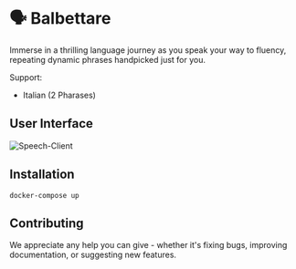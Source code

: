 # 🗣 Balbettare

Immerse in a thrilling language journey as you speak your way to fluency, repeating dynamic phrases handpicked just for you.

Support:
- Italian (2 Pharases)


## User Interface
![Speech-Client](https://user-images.githubusercontent.com/29023819/204177122-71ad3eb7-6aad-434b-ac78-f75a4534e71e.png)

## Installation

```
docker-compose up   
```

## Contributing
We appreciate any help you can give - whether it's fixing bugs, improving documentation, or suggesting new features.
